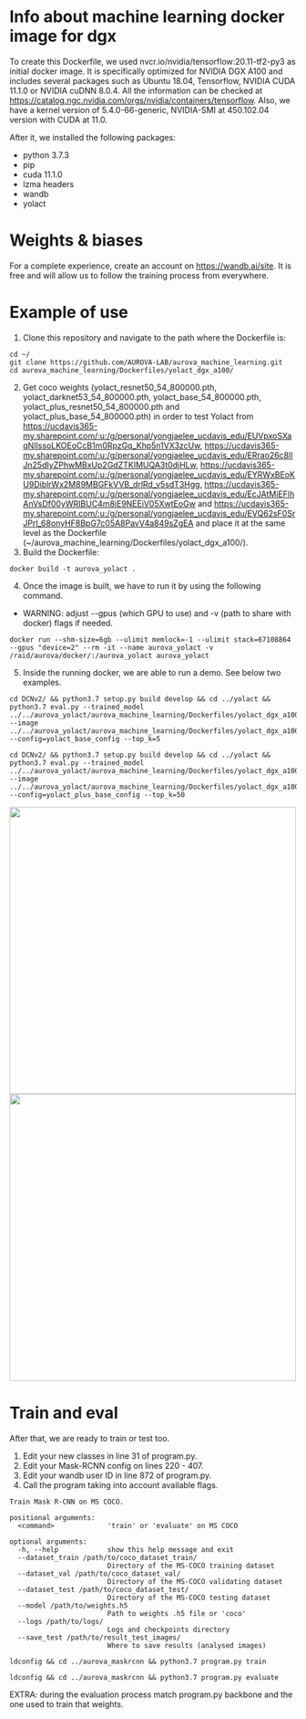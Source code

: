 # Info about machine learning docker image for dgx
To create this Dockerfile, we used nvcr.io/nvidia/tensorflow:20.11-tf2-py3 as initial docker image. It is specifically optimized for NVIDIA DGX A100 and includes several packages such as Ubuntu 18.04, Tensorflow, NVIDIA CUDA 11.1.0 or NVIDIA cuDNN 8.0.4. All the information can be checked at https://catalog.ngc.nvidia.com/orgs/nvidia/containers/tensorflow. Also, we have a kernel version of 5.4.0-66-generic, NVIDIA-SMI at 450.102.04 version with CUDA at 11.0.

After it, we installed the following packages:
- python 3.7.3
- pip
- cuda 11.1.0
- lzma headers
- wandb
- yolact

# Weights & biases
For a complete experience, create an account on https://wandb.ai/site. It is free and will allow us to follow the training process from everywhere.

# Example of use 
1. Clone this repository and navigate to the path where the Dockerfile is:
```
cd ~/
git clone https://github.com/AUROVA-LAB/aurova_machine_learning.git
cd aurova_machine_learning/Dockerfiles/yolact_dgx_a100/
```
2. Get coco weights (yolact_resnet50_54_800000.pth, yolact_darknet53_54_800000.pth, yolact_base_54_800000.pth, yolact_plus_resnet50_54_800000.pth and yolact_plus_base_54_800000.pth) in order to test Yolact from https://ucdavis365-my.sharepoint.com/:u:/g/personal/yongjaelee_ucdavis_edu/EUVpxoSXaqNIlssoLKOEoCcB1m0RpzGq_Khp5n1VX3zcUw, https://ucdavis365-my.sharepoint.com/:u:/g/personal/yongjaelee_ucdavis_edu/ERrao26c8llJn25dIyZPhwMBxUp2GdZTKIMUQA3t0djHLw, https://ucdavis365-my.sharepoint.com/:u:/g/personal/yongjaelee_ucdavis_edu/EYRWxBEoKU9DiblrWx2M89MBGFkVVB_drlRd_v5sdT3Hgg, https://ucdavis365-my.sharepoint.com/:u:/g/personal/yongjaelee_ucdavis_edu/EcJAtMiEFlhAnVsDf00yWRIBUC4m8iE9NEEiV05XwtEoGw and https://ucdavis365-my.sharepoint.com/:u:/g/personal/yongjaelee_ucdavis_edu/EVQ62sF0SrJPrl_68onyHF8BpG7c05A8PavV4a849sZgEA and place it at the same level as the Dockerfile (~/aurova_machine_learning/Dockerfiles/yolact_dgx_a100/).
3. Build the Dockerfile:
```
docker build -t aurova_yolact .
```
4. Once the image is built, we have to run it by using the following command. 
- WARNING: adjust --gpus (which GPU to use) and -v (path to share with docker) flags if needed.
```
docker run --shm-size=6gb --ulimit memlock=-1 --ulimit stack=67108864 --gpus "device=2" --rm -it --name aurova_yolact -v /raid/aurova/docker/:/aurova_yolact aurova_yolact
```
5. Inside the running docker, we are able to run a demo. See below two examples.
```
cd DCNv2/ && python3.7 setup.py build develop && cd ../yolact && python3.7 eval.py --trained_model ../../aurova_yolact/aurova_machine_learning/Dockerfiles/yolact_dgx_a100/yolact_base_54_800000.pth --image ../../aurova_yolact/aurova_machine_learning/Dockerfiles/yolact_dgx_a100/athletic.jpg:../../aurova_yolact/aurova_machine_learning/Dockerfiles/yolact_dgx_a100/new_athletic.jpg --config=yolact_base_config --top_k=5

cd DCNv2/ && python3.7 setup.py build develop && cd ../yolact && python3.7 eval.py --trained_model ../../aurova_yolact/aurova_machine_learning/Dockerfiles/yolact_dgx_a100/yolact_plus_base_54_800000.pth --image ../../aurova_yolact/aurova_machine_learning/Dockerfiles/yolact_dgx_a100/images/marcha.jpg:../../aurova_yolact/aurova_machine_learning/Dockerfiles/yolact_dgx_a100/images/new_marcha.jpg --config=yolact_plus_base_config --top_k=50
```
<img src="/Dockerfiles/maskrcnn_dgx_a100/images/new_zebra.jpg" width="503"> <img src="/Dockerfiles/maskrcnn_dgx_a100/images/new_marcha.jpg" width="503">

# Train and eval
After that, we are ready to train or test too. 
1. Edit your new classes in line 31 of program.py.
2. Edit your Mask-RCNN config on lines 220 - 407.
3. Edit your wandb user ID in line 872 of program.py.
4. Call the program taking into account available flags.
```
Train Mask R-CNN on MS COCO.

positional arguments:
  <command>             'train' or 'evaluate' on MS COCO

optional arguments:
  -h, --help            show this help message and exit
  --dataset_train /path/to/coco_dataset_train/
                        Directory of the MS-COCO training dataset
  --dataset_val /path/to/coco_dataset_val/
                        Directory of the MS-COCO validating dataset
  --dataset_test /path/to/coco_dataset_test/
                        Directory of the MS-COCO testing dataset
  --model /path/to/weights.h5
                        Path to weights .h5 file or 'coco'
  --logs /path/to/logs/
                        Logs and checkpoints directory
  --save_test /path/to/result_test_images/
                        Where to save results (analysed images)
```
```
ldconfig && cd ../aurova_maskrcnn && python3.7 program.py train

ldconfig && cd ../aurova_maskrcnn && python3.7 program.py evaluate
```

EXTRA: during the evaluation process match program.py backbone and the one used to train that weights.
